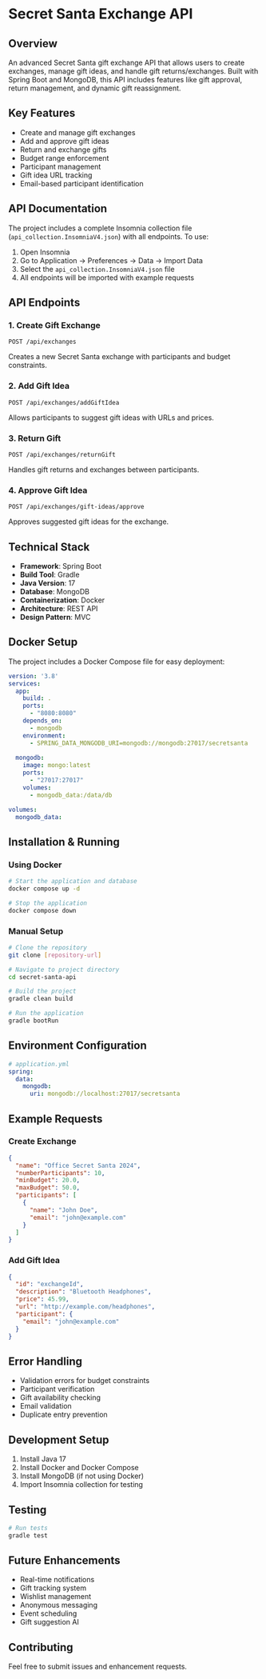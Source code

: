 # Secret Santa Exchange API

## Overview
An advanced Secret Santa gift exchange API that allows users to create exchanges, manage gift ideas, and handle gift returns/exchanges. Built with Spring Boot and MongoDB, this API includes features like gift approval, return management, and dynamic gift reassignment.

## Key Features
- Create and manage gift exchanges
- Add and approve gift ideas
- Return and exchange gifts
- Budget range enforcement
- Participant management
- Gift idea URL tracking
- Email-based participant identification



## API Documentation
The project includes a complete Insomnia collection file (`api_collection.InsomniaV4.json`) with all endpoints. To use:

1. Open Insomnia
2. Go to Application -> Preferences -> Data -> Import Data
3. Select the `api_collection.InsomniaV4.json` file
4. All endpoints will be imported with example requests

## API Endpoints

### 1. Create Gift Exchange
```
POST /api/exchanges
```
Creates a new Secret Santa exchange with participants and budget constraints.

### 2. Add Gift Idea
```
POST /api/exchanges/addGiftIdea
```
Allows participants to suggest gift ideas with URLs and prices.

### 3. Return Gift
```
POST /api/exchanges/returnGift
```
Handles gift returns and exchanges between participants.

### 4. Approve Gift Idea
```
POST /api/exchanges/gift-ideas/approve
```
Approves suggested gift ideas for the exchange.

## Technical Stack
- **Framework**: Spring Boot
- **Build Tool**: Gradle
- **Java Version**: 17
- **Database**: MongoDB
- **Containerization**: Docker
- **Architecture**: REST API
- **Design Pattern**: MVC

## Docker Setup
The project includes a Docker Compose file for easy deployment:

```yaml
version: '3.8'
services:
  app:
    build: .
    ports:
      - "8080:8080"
    depends_on:
      - mongodb
    environment:
      - SPRING_DATA_MONGODB_URI=mongodb://mongodb:27017/secretsanta
  
  mongodb:
    image: mongo:latest
    ports:
      - "27017:27017"
    volumes:
      - mongodb_data:/data/db

volumes:
  mongodb_data:
```

## Installation & Running

### Using Docker
```bash
# Start the application and database
docker compose up -d

# Stop the application
docker compose down
```

### Manual Setup
```bash
# Clone the repository
git clone [repository-url]

# Navigate to project directory
cd secret-santa-api

# Build the project
gradle clean build

# Run the application
gradle bootRun
```

## Environment Configuration
```yaml
# application.yml
spring:
  data:
    mongodb:
      uri: mongodb://localhost:27017/secretsanta
```

## Example Requests

### Create Exchange
```json
{
  "name": "Office Secret Santa 2024",
  "numberParticipants": 10,
  "minBudget": 20.0,
  "maxBudget": 50.0,
  "participants": [
    {
      "name": "John Doe",
      "email": "john@example.com"
    }
  ]
}
```

### Add Gift Idea
```json
{
  "id": "exchangeId",
  "description": "Bluetooth Headphones",
  "price": 45.99,
  "url": "http://example.com/headphones",
  "participant": {
    "email": "john@example.com"
  }
}
```

## Error Handling
- Validation errors for budget constraints
- Participant verification
- Gift availability checking
- Email validation
- Duplicate entry prevention

## Development Setup
1. Install Java 17
2. Install Docker and Docker Compose
3. Install MongoDB (if not using Docker)
4. Import Insomnia collection for testing

## Testing
```bash
# Run tests
gradle test
```

## Future Enhancements
- Real-time notifications
- Gift tracking system
- Wishlist management
- Anonymous messaging
- Event scheduling
- Gift suggestion AI

## Contributing
Feel free to submit issues and enhancement requests.
